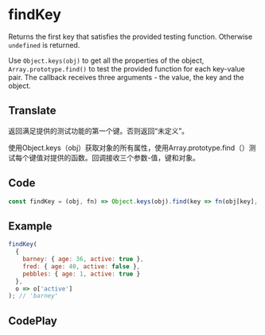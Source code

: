 # findKey

Returns the first key that satisfies the provided testing function. Otherwise `undefined` is returned.

Use `Object.keys(obj)` to get all the properties of the object, `Array.prototype.find()` to test the provided function for each key-value pair. The callback receives three arguments - the value, the key and the object.

## Translate

返回满足提供的测试功能的第一个键。否则返回“未定义”。

使用Object.keys（obj）获取对象的所有属性，使用Array.prototype.find（）测试每个键值对提供的函数。回调接收三个参数-值，键和对象。

## Code

```js
const findKey = (obj, fn) => Object.keys(obj).find(key => fn(obj[key], key, obj));
```

## Example

```js
findKey(
  {
    barney: { age: 36, active: true },
    fred: { age: 40, active: false },
    pebbles: { age: 1, active: true }
  },
  o => o['active']
); // 'barney'
```

## CodePlay

<template>
  <code-play codeplay-id="" />
</template>
